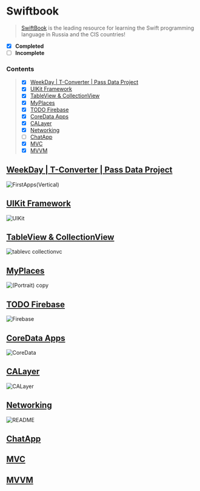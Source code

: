 # Swiftbook
  >[SwiftBook](https://swiftbook.ru/) is the leading resource for learning the Swift programming language in Russia and the CIS countries!

 - [x] **Completed**
 - [ ] **Incomplete**

### Contents  
>- [x] [WeekDay | T-Converter | Pass Data Project](#1)
>- [x] [UIKit Framework](#2)
>- [x] [TableView & CollectionView](#3)
>- [x] [MyPlaces](#4)
>- [x] [TODO Firebase](#5)
>- [x] [CoreData Apps](#6)
>- [x] [CALayer](#7)
>- [x] [Networking](#8)
>- [ ] [ChatApp](#9)
>- [x] [MVC](#10)
>- [x] [MVVM](#11)


<a name="1"></a>
## [WeekDay | T-Converter | Pass Data Project](https://github.com/mrgsdev/Swiftbook/edit/main/FirstApps/)
![FirstApps(Vertical)](https://github.com/mrgsdev/Swiftbook/assets/157994617/d5a195d7-ddce-48ff-ba51-fa344bbb1951)

<a name="2"></a>
## [UIKit Framework](https://github.com/mrgsdev/Swiftbook/tree/main/Framework-UIKit)
![UIKit](https://github.com/mrgsdev/Swiftbook/assets/157994617/78ac2bd1-2fbc-4e37-af61-2dcef2062fb9)

<a name="3"></a>
## [TableView & CollectionView](https://github.com/mrgsdev/Swiftbook/tree/main/TableView%26CollectionVIew) 
![tablevc collectionvc](https://github.com/mrgsdev/Swiftbook/assets/157994617/d44fa195-9863-4947-a293-5065d1a1809f)

<a name="4"></a>
## [MyPlaces](https://github.com/mrgsdev/Swiftbook/tree/main/MyPlaces) 
![(Portrait) copy](https://github.com/mrgsdev/Swiftbook/assets/157994617/0f336306-cbda-4979-af3f-3db710a51655)

<a name="5"></a>
## [TODO Firebase](https://github.com/mrgsdev/Swiftbook/tree/main/TODO)
![Firebase](https://github.com/mrgsdev/Swiftbook/assets/157994617/9f7db94f-7d10-4122-8b3a-23f25cfe3ba0)

<a name="6"></a>
## [CoreData Apps](https://github.com/mrgsdev/Swiftbook/tree/main/TODO-CoreData)
![CoreData](https://github.com/mrgsdev/Swiftbook/assets/157994617/0655299d-1d7a-4309-b9dc-2978b6985787)

<a name="7"></a>
## [CALayer](https://github.com/mrgsdev/Swiftbook/tree/main/CALayer)
![CALayer](https://github.com/mrgsdev/Swiftbook/assets/157994617/3bb9c310-a208-44b2-86de-e5559adead3b)

<a name="8"></a>
## [Networking](https://github.com/mrgsdev/Swiftbook/tree/main/Networking/Image%20App/ImageApp) 
![README](https://github.com/mrgsdev/Swiftbook/assets/157994617/cdc9294a-a228-4b88-9fd0-f344c3b3bd79)

<a name="9"></a>
## [ChatApp](https://github.com/mrgsdev/Swiftbook/tree/main/ChatApp)

<a name="10"></a>
## [MVC](https://github.com/mrgsdev/Swiftbook/tree/main/MVC)
<a name="9"></a>
## [MVVM](https://github.com/mrgsdev/Swiftbook/tree/main/MVVM)
